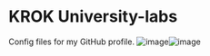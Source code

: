 # KROK University-labs
Config files for my GitHub profile.
![image](https://user-images.githubusercontent.com/90028606/155210058-5303a9b1-aec2-4d73-8907-b6329520eda7.png)![image](https://user-images.githubusercontent.com/90028606/155209717-84456e14-9359-4e63-a50c-7676cae2eec5.png)


